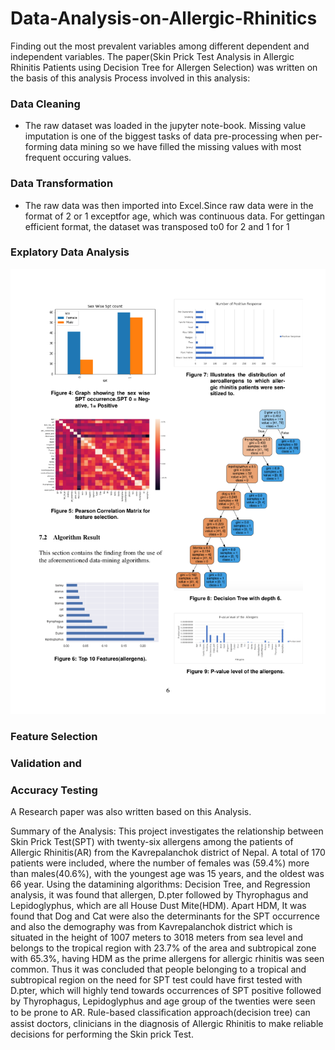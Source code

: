 # Data-Analysis-on-Allergic-Rhinitics
Finding out the most prevalent variables among different dependent and independent variables.
The paper(Skin Prick Test Analysis in Allergic Rhinitis Patients using Decision Tree for Allergen Selection) was written on the basis of this analysis 
Process involved in this analysis:
### Data Cleaning
* The raw dataset was loaded in the jupyter note-book. Missing  value  imputation  is  one  of  the biggest  tasks  of  data  pre-processing  when  per-forming  data  mining so we have filled the missing values with most frequent occuring values.

### Data Transformation
* The  raw  data  was  then  imported  into  Excel.Since raw data were in the format of 2 or 1 exceptfor age, which was continuous data.  For gettingan efficient format, the dataset was transposed to0 for 2 and 1 for 1
### Explatory Data Analysis
![alt text](https://github.com/Dpakkk/Data-Analysis-on-Allergic-Rhinitics/blob/master/eda.png)

### Feature Selection

### Validation and
### Accuracy Testing
 A Research paper was also written based on this Analysis.
 
 Summary of the Analysis:
 This project investigates the relationship between Skin Prick Test(SPT) with twenty-six allergens among the patients of Allergic Rhinitis(AR) from the Kavrepalanchok district of Nepal.
A total of 170 patients were included, where the number of females was (59.4\%) more than males(40.6\%), with the youngest age was 15 years, and the oldest was 66 year. Using the datamining algorithms: Decision Tree, and Regression analysis, it was found that allergen, D.pter followed by Thyrophagus and Lepidoglyphus, which are all House Dust Mite(HDM). Apart HDM, It was found that Dog and Cat were also the determinants for the SPT occurrence and also the demography was from Kavrepalanchok district which is situated in the height of 1007 meters to 3018 meters from sea level and belongs to the tropical  region with  23.7\%  of the area and  subtropical zone with 65.3\%, having HDM as the prime allergens for allergic rhinitis was seen common.  Thus it was concluded that people belonging to a tropical and subtropical region on the need for SPT test could have first tested with D.pter, which will highly tend towards occurrences of SPT positive followed by Thyrophagus, Lepidoglyphus and age group of the twenties  were seen to be prone to AR. Rule-based classiﬁcation approach(decision tree) can assist doctors, clinicians in the diagnosis of Allergic Rhinitis to make reliable decisions for performing the Skin prick Test.


